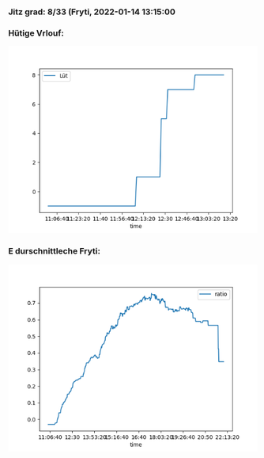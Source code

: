 ### Jitz grad: 8/33 (Fryti, 2022-01-14 13:15:00

### Hütige Vrlouf:
![Graph](Today.png)

### E durschnittleche Fryti:
![Graph](Fryti.png)